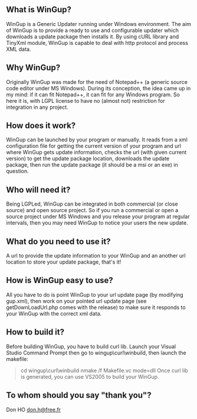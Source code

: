 What is WinGup?
---------------

WinGup is a Generic Updater running under Windows environment.
The aim of WinGup is to provide a ready to use and configurable updater
which downloads a update package then installs it. By using cURL library
and TinyXml module, WinGup is capable to deal with http protocol and process XML data.


Why WinGup?
-----------

Originally WinGup was made for the need of Notepad++ (a generic source code editor under MS Windows).
During its conception, the idea came up in my mind: if it can fit Notepad++, it can fit for any Windows program.
So here it is, with LGPL license to have no (almost not) restriction for integration in any project.



How does it work?
-----------------

WinGup can be launched by your program or manually. It reads from a xml configuration file
for getting the current version of your program and url where WinGup gets update information,
checks the url (with given current version) to get the update package location,
downloads the update package, then run the update package (it should be a msi or an exe) in question.



Who will need it?
-----------------

Being LGPLed, WinGup can be integrated in both commercial (or close source) and open source project.
So if you run a commercial or open a source project under MS Windows and you release your program at
regular intervals, then you may need WinGup to notice your users the new update.



What do you need to use it?
---------------------------

A url to provide the update information to your WinGup and an another url location
to store your update package, that's it!



How is WinGup easy to use?
--------------------------

All you have to do is point WinGup to your url update page (by modifying gup.xml), 
then work on your pointed url update page (see getDownLoadUrl.php comes with the release)
to make sure it responds to your WinGup with the correct xml data.



How to build it?
----------------

Before building WinGup, you have to build curl lib.
Launch your Visual Studio Command Prompt then go to wingup\curl\winbuild, then launch the makefile:
>  cd wingup\curl\winbuild
>  nmake /f Makefile.vc mode=dll
Once curl lib is generated, you can use VS2005 to build your WinGup.



To whom should you say "thank you"?
-----------------------------------

Don HO
<don.h@free.fr>
